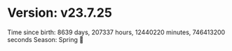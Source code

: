 # Version: v23.7.25
Time since birth: 8639 days, 207337 hours, 12440220 minutes, 746413200 seconds
Season: Spring 🌸
